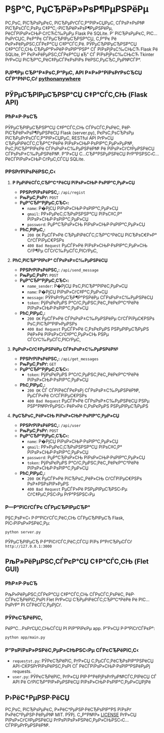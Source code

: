 # Р§Р°С‚ РџСЂРёР»РѕР¶РµРЅРёРµ

Р­С‚РѕС‚ РїСЂРѕРµРєС‚ РїСЂРµРґСЃС‚Р°РІР»СЏРµС‚ СЃРѕР±РѕР№ РїСЂРѕСЃС‚РѕРµ С‡Р°С‚-РїСЂРёР»РѕР¶РµРЅРёРµ, РёСЃРїРѕР»СЊР·СѓСЋС‰РµРµ Flask Рё SQLite. Р’ РїСЂРѕРµРєС‚ РІС…РѕРґСЏС‚ РєР°Рє СЃРµСЂРІРµСЂРЅР°СЏ, С‚Р°Рє Рё РєР»РёРµРЅС‚СЃРєР°СЏ С‡Р°СЃС‚Рё. РЎРµСЂРІРµСЂРЅР°СЏ С‡Р°СЃС‚СЊ СЂРµР°Р»РёР·РѕРІР°РЅР° СЃ РїРѕРјРѕС‰СЊСЋ Flask Рё SQLite, Р° РєР»РёРµРЅС‚СЃРєР°СЏ вЂ” СЃ РїРѕРјРѕС‰СЊСЋ Tkinter РґР»СЏ РіСЂР°С„РёС‡РµСЃРєРѕРіРѕ РёРЅС‚РµСЂС„РµР№СЃР°.

### РЈР¶Рµ СЂР°Р±РѕС‚Р°РµС‚ API Р±Р»Р°РіРѕРґРѕСЂСЏ СЃР°Р№С‚Сѓ [pythonanywhere](https://www.pythonanywhere.com/)

## РЎРµСЂРІРµСЂРЅР°СЏ С‡Р°СЃС‚СЊ (Flask API)

### РћР±Р·РѕСЂ

РЎРµСЂРІРµСЂРЅР°СЏ С‡Р°СЃС‚СЊ СЃРѕСЃС‚РѕРёС‚ РёР· РїСЂРёР»РѕР¶РµРЅРёСЏ Flask (server.py), РєРѕС‚РѕСЂРѕРµ РїСЂРµРґРѕСЃС‚Р°РІР»СЏРµС‚ RESTful API РґР»СЏ СЂРµРіРёСЃС‚СЂР°С†РёРё РїРѕР»СЊР·РѕРІР°С‚РµР»РµР№, РѕС‚РїСЂР°РІРєРё СЃРѕРѕР±С‰РµРЅРёР№ Рё РїРѕР»СѓС‡РµРЅРёСЏ СЃРѕРѕР±С‰РµРЅРёР№. Р”Р»СЏ С…СЂР°РЅРµРЅРёСЏ РґР°РЅРЅС‹С… РёСЃРїРѕР»СЊР·СѓРµС‚СЃСЏ SQLite.

### Р­РЅРґРїРѕРёРЅС‚С‹

1. **Р РµРіРёСЃС‚СЂР°С†РёСЏ РїРѕР»СЊР·РѕРІР°С‚РµР»СЏ**
   - **Р­РЅРґРїРѕРёРЅС‚:** `/api/regist`
   - **РњРµС‚РѕРґ:** `POST`
   - **РџР°СЂР°РјРµС‚СЂС‹:**
     - `name`:  Р�РјСЏ РїРѕР»СЊР·РѕРІР°С‚РµР»СЏ
     - `gmail`: Р­Р»РµРєС‚СЂРѕРЅРЅР°СЏ РїРѕС‡С‚Р° РїРѕР»СЊР·РѕРІР°С‚РµР»СЏ
     - `password`: РџР°СЂРѕР»СЊ РїРѕР»СЊР·РѕРІР°С‚РµР»СЏ
   - **РћС‚РІРµС‚:** 
     - `200 OK` РµСЃР»Рё СЂРµРіРёСЃС‚СЂР°С†РёСЏ РїСЂРѕС€Р»Р° СѓСЃРїРµС€РЅРѕ
     - `400 Bad Request` РµСЃР»Рё РїРѕР»СЊР·РѕРІР°С‚РµР»СЊ СѓР¶Рµ СЃСѓС‰РµСЃС‚РІСѓРµС‚

2. **РћС‚РїСЂР°РІРєР° СЃРѕРѕР±С‰РµРЅРёСЏ**
   - **Р­РЅРґРїРѕРёРЅС‚:** `/api/send_message`
   - **РњРµС‚РѕРґ:** `POST`
   - **РџР°СЂР°РјРµС‚СЂС‹:**
     - `name_sender`: Р�РјСЏ РѕС‚РїСЂР°РІРёС‚РµР»СЏ
     - `name`: Р�РјСЏ РїРѕР»СѓС‡Р°С‚РµР»СЏ
     - `message`: РЎРѕРґРµСЂР¶Р°РЅРёРµ СЃРѕРѕР±С‰РµРЅРёСЏ
     - `token`: РўРѕРєРµРЅ Р°СѓС‚РµРЅС‚РёС„РёРєР°С†РёРё РїРѕР»СЊР·РѕРІР°С‚РµР»СЏ
   - **РћС‚РІРµС‚:** 
     - `200 OK` РµСЃР»Рё СЃРѕРѕР±С‰РµРЅРёРµ СѓСЃРїРµС€РЅРѕ РѕС‚РїСЂР°РІР»РµРЅРѕ
     - `400 Bad Request` РµСЃР»Рё С‚РѕРєРµРЅ РЅРµРІРµСЂРµРЅ РёР»Рё РїРѕР»СѓС‡Р°С‚РµР»СЊ РЅРµ СЃСѓС‰РµСЃС‚РІСѓРµС‚

3. **РџРѕР»СѓС‡РµРЅРёРµ СЃРѕРѕР±С‰РµРЅРёР№**
   - **Р­РЅРґРїРѕРёРЅС‚:** `/api/get_messages`
   - **РњРµС‚РѕРґ:** `GET`
   - **РџР°СЂР°РјРµС‚СЂС‹:**
     - `token`: РўРѕРєРµРЅ Р°СѓС‚РµРЅС‚РёС„РёРєР°С†РёРё РїРѕР»СЊР·РѕРІР°С‚РµР»СЏ
   - **РћС‚РІРµС‚:**
     - `200 OK` СЃ СЃРїРёСЃРєРѕРј СЃРѕРѕР±С‰РµРЅРёР№, РµСЃР»Рё СѓСЃРїРµС€РЅРѕ
     - `400 Bad Request` РµСЃР»Рё СЃРѕРѕР±С‰РµРЅРёСЏ РЅРµ РЅР°Р№РґРµРЅС‹ РёР»Рё С‚РѕРєРµРЅ РЅРµРІРµСЂРµРЅ

4. **РџСЂРѕС„РёР»СЊ РїРѕР»СЊР·РѕРІР°С‚РµР»СЏ**
   - **Р­РЅРґРїРѕРёРЅС‚:** `/api/user`
   - **РњРµС‚РѕРґ:** `POST`
   - **РџР°СЂР°РјРµС‚СЂС‹:**
     - `name`: Р�РјСЏ РїРѕР»СЊР·РѕРІР°С‚РµР»СЏ
     - `gmail`: Р­Р»РµРєС‚СЂРѕРЅРЅР°СЏ РїРѕС‡С‚Р° РїРѕР»СЊР·РѕРІР°С‚РµР»СЏ
     - `password`: РџР°СЂРѕР»СЊ РїРѕР»СЊР·РѕРІР°С‚РµР»СЏ
     - `token`: РўРѕРєРµРЅ Р°СѓС‚РµРЅС‚РёС„РёРєР°С†РёРё РїРѕР»СЊР·РѕРІР°С‚РµР»СЏ
   - **РћС‚РІРµС‚:**
     - `200 OK` РµСЃР»Рё РїСЂРѕС„РёР»СЊ СѓСЃРїРµС€РЅРѕ РѕР±РЅРѕРІР»РµРЅ
     - `400 Bad Request` РµСЃР»Рё РЅРµРІРµСЂРЅС‹Рµ СѓС‡РµС‚РЅС‹Рµ РґР°РЅРЅС‹Рµ

### Р—Р°РїСѓСЃРє СЃРµСЂРІРµСЂР°

Р§С‚РѕР±С‹ Р·Р°РїСѓСЃС‚РёС‚СЊ СЃРµСЂРІРµСЂ Flask, РІС‹РїРѕР»РЅРёС‚Рµ:

```bash
python server.py
```

РЎРµСЂРІРµСЂ Р·Р°РїСѓСЃС‚РёС‚СЃСЏ РїРѕ Р°РґСЂРµСЃСѓ `http://127.0.0.1:3000`

## РљР»РёРµРЅС‚СЃРєР°СЏ С‡Р°СЃС‚СЊ (Flet GUI)

### РћР±Р·РѕСЂ

РљР»РёРµРЅС‚СЃРєР°СЏ С‡Р°СЃС‚СЊ СЃРѕСЃС‚РѕРёС‚ РёР· СЃРєСЂРёРїС‚РѕРІ Flet РґР»СЏ СЂРµРіРёСЃС‚СЂР°С†РёРё Рё РІС…РѕРґР° РІ СЃРёСЃС‚РµРјСѓ.

### РЎРєСЂРёРїС‚

РќР°С…РѕРґСЏС‚СЊСЃСЏ РІ РїР°РїРєРµ app. Р”Р»СЏ Р·Р°РїСѓСЃРєР°: 
```bash 
python app/main.py
```

### Р”РѕРїРѕР»РЅРёС‚РµР»СЊРЅС‹Рµ СЃРєСЂРёРїС‚С‹

- `requestst.py`: РЎРєСЂРёРїС‚ РґР»СЏ С‚РµСЃС‚РёСЂРѕРІР°РЅРёСЏ API-СЌРЅРґРїРѕРёРЅС‚РѕРІ СЃ РёСЃРїРѕР»СЊР·РѕРІР°РЅРёРµРј requests.
- `user.py`: РЎРєСЂРёРїС‚ РґР»СЏ РІР·Р°РёРјРѕРґРµР№СЃС‚РІРёСЏ СЃ API Рё СѓРїСЂР°РІР»РµРЅРёСЏ РїРѕР»СЊР·РѕРІР°С‚РµР»СЏРјРё

## Р›РёС†РµРЅР·РёСЏ

Р­С‚РѕС‚ РїСЂРѕРµРєС‚ Р»РёС†РµРЅР·РёСЂРѕРІР°РЅ РїРѕРґ Р»РёС†РµРЅР·РёРµР№ MIT. РЎРј. С„Р°Р№Р» [LICENSE](https://github.com/MAGNAT12/chat/blob/main/LICENSE) РґР»СЏ РїРѕР»СѓС‡РµРЅРёСЏ РґРѕРїРѕР»РЅРёС‚РµР»СЊРЅС‹С… СЃРІРµРґРµРЅРёР№.
